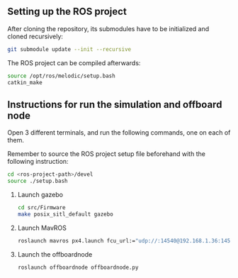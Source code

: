 
## Setting up the ROS project

After cloning the repository, its submodules have to be initialized and cloned
recursively:

```bash
git submodule update --init --recursive
```

The ROS project can be compiled afterwards:

```bash
source /opt/ros/melodic/setup.bash
catkin_make
```


## Instructions for run the simulation and offboard node

Open 3 different terminals, and run the following commands, one on each of them.

Remember to source the ROS project setup file beforehand with the following
instruction:


```bash
cd <ros-project-path>/devel
source ./setup.bash
```

1. Launch gazebo

    ```bash
    cd src/Firmware
    make posix_sitl_default gazebo
    ```

2. Launch MavROS

    ```bash
    roslaunch mavros px4.launch fcu_url:="udp://:14540@192.168.1.36:14557"
    ```
3. Launch the offboardnode

    ```bash
    roslaunch offboardnode offboardnode.py
    ```